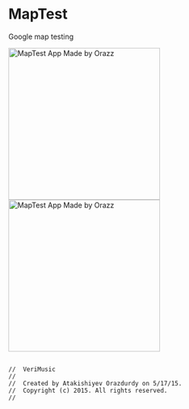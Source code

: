 # MapTest

Google map testing 

<img src="http://dotjpg.co/AjKW.png" alt="MapTest App Made by Orazz" width="300"/>
<img src="http://dotjpg.co/hb2j.png" alt="MapTest App Made by Orazz" width="300"/>

<pre>
<code>
//  VeriMusic
//
//  Created by Atakishiyev Orazdurdy on 5/17/15.
//  Copyright (c) 2015. All rights reserved.
//
</code>
</pre>
